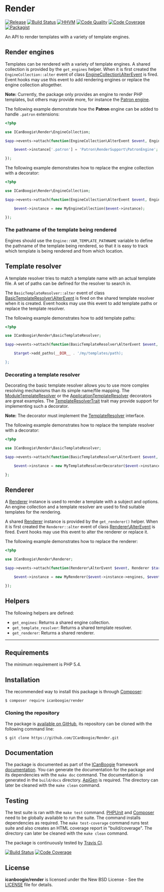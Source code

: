 # Render

[![Release](https://img.shields.io/packagist/v/icanboogie/render.svg)](https://github.com/ICanBoogie/Render/releases)
[![Build Status](https://img.shields.io/travis/ICanBoogie/Render/master.svg)](http://travis-ci.org/ICanBoogie/Render)
[![HHVM](https://img.shields.io/hhvm/icanboogie/render.svg)](http://hhvm.h4cc.de/package/icanboogie/render)
[![Code Quality](https://img.shields.io/scrutinizer/g/ICanBoogie/Render/master.svg)](https://scrutinizer-ci.com/g/ICanBoogie/Render)
[![Code Coverage](https://img.shields.io/coveralls/ICanBoogie/Render/master.svg)](https://coveralls.io/r/ICanBoogie/Render)
[![Packagist](https://img.shields.io/packagist/dt/icanboogie/render.svg)](https://packagist.org/packages/icanboogie/render)

An API to render templates with a variety of template engines.





## Render engines

Templates can be rendered with a variety of template engines. A shared collection is provided by the `get_engines` helper. When it is first created the `EngineCollection::alter` event of class [EngineCollection\AlterEvent][] is fired. Event hooks may use this event to add rendering engines or replace the engine collection altogether.

**Note:** Currently, the package only provides an engine to render PHP templates, but others may provide more, for instance the [Patron engine][].

The following example demonstrate how the **Patron** engine can be added to handle `.patron` extensions:

```php
<?php

use ICanBoogie\Render\EngineCollection;

$app->events->attach(function(EngineCollection\AlterEvent $event, EngineCollection $target) {

	$event->instance['.patron'] = 'Patron\RenderSupport\PatronEngine';

});
```

The following example demonstrates how to replace the engine collection with a decorator:

```php
<?php

use ICanBoogie\Render\EngineCollection;

$app->events->attach(function(EngineCollection\AlterEvent $event, EngineCollection $target) {

	$event->instance = new MyEngineCollection($event->instance);

});
```




### The pathname of the template being rendered

Engines should use the `Engine::VAR_TEMPLATE_PATHNAME` variable to define the pathname of the template being rendered, so that it is easy to track which template is being rendered and from which location.





## Template resolver

A template resolver tries to match a template name with an actual template file. A set of paths can be defined for the resolver to search in.

The `BasicTemplateResolver::alter` event of class [BasicTemplateResolver\AlterEvent][] is fired on the shared template resolver when it is created. Event hooks may use this event to add template paths or replace the template resolver.

The following example demonstrates how to add template paths:

```php
<?php

use ICanBoogie\Render\BasicTemplateResolver;

$app->events->attach(function(BasicTemplateResolver\AlterEvent $event, BasicTemplateResolver $target) {

	$target->add_paths(__DIR__ . '/my/templates/path);

};
```





### Decorating a template resolver

Decorating the basic template resolver allows you to use more complex resolving mechanisms than its simple name/file mapping. The [ModuleTemplateResolver](https://github.com/ICanBoogie/Module/blob/master/lib/ModuleTemplateResolver.php) or the [ApplicationTemplateResolver](https://github.com/ICanBoogie/bind-render/blob/master/lib/ApplicationTemplateResolver.php) decorators are great examples. The [TemplateResolverTrait][] trait may provide support  for implementing such a decorator.

**Note:** The decorator must implement the [TemplateResolver][] interface.

The following example demonstrates how to replace the template resolver with a decorator:

```php
<?php

use ICanBoogie\Render\BasicTemplateResolver;

$app->events->attach(function(BasicTemplateResolver\AlterEvent $event, BasicTemplateResolver $target) {

	$event->instance = new MyTemplateResolverDecorator($event->instance);

};
```





## Renderer

A [Renderer][] instance is used to render a template with a subject and options. An engine collection and a template resolver are used to find suitable templates for the rendering.

A shared [Renderer][] instance is provided by the `get_renderer()` helper. When it is first created the `Renderer::alter` event of class [Renderer\AlterEvent][] is fired. Event hooks may use this event to alter the renderer or replace it.

The following example demonstrates how to replace the renderer:

```php
<?php

use ICanBoogie\Render\Renderer;

$app->events->attach(function(Renderer\AlterEvent $event, Renderer $target) {

	$event->instance = new MyRenderer($event->instance->engines, $event->instance->template_resolver);

});
```





## Helpers

The following helpers are defined:

- `get_engines`: Returns a shared engine collection.
- `get_template_resolver`: Returns a shared template resolver.
- `get_renderer`: Returns a shared renderer.





----------





## Requirements

The minimum requirement is PHP 5.4.





## Installation

The recommended way to install this package is through [Composer](http://getcomposer.org/):

```
$ composer require icanboogie/render
```





### Cloning the repository

The package is [available on GitHub](https://github.com/ICanBoogie/Render), its repository can be cloned with the following command line:

	$ git clone https://github.com/ICanBoogie/Render.git





## Documentation

The package is documented as part of the [ICanBoogie][] framework
[documentation](http://icanboogie.org/docs/). You can generate the documentation for the package and its dependencies with the `make doc` command. The documentation is generated in the `build/docs` directory. [ApiGen](http://apigen.org/) is required. The directory can later be cleaned with the `make clean` command.





## Testing

The test suite is ran with the `make test` command. [PHPUnit](https://phpunit.de/) and [Composer](http://getcomposer.org/) need to be globally available to run the suite. The command installs dependencies as required. The `make test-coverage` command runs test suite and also creates an HTML coverage report in "build/coverage". The directory can later be cleaned with the `make clean` command.

The package is continuously tested by [Travis CI](http://about.travis-ci.org/).

[![Build Status](https://img.shields.io/travis/ICanBoogie/Render/master.svg)](https://travis-ci.org/ICanBoogie/Render)
[![Code Coverage](https://img.shields.io/coveralls/ICanBoogie/Render/master.svg)](https://coveralls.io/r/ICanBoogie/Render)





## License

**icanboogie/render** is licensed under the New BSD License - See the [LICENSE](LICENSE) file for details.





[EngineCollection\AlterEvent]: http://icanboogie.org/docs/namespace-ICanBoogie.Render.EngineCollection.AlterEvent.html
[ICanBoogie]: https://github.com/ICanBoogie\ICanBoogie
[Patron engine]: https://github.com/Icybee/PatronViewSupport
[Renderer\AlterEvent]: http://icanboogie.org/docs/namespace-ICanBoogie.Render.Renderer.AlterEvent.html
[BasicTemplateResolver\AlterEvent]: http://icanboogie.org/docs/namespace-ICanBoogie.Render.BasicTemplateResolver.AlterEvent.html
[Renderer]: http://icanboogie.org/docs/namespace-ICanBoogie.Render.Renderer.AlterEvent.html
[TemplateResolver]: http://icanboogie.org/docs/namespace-ICanBoogie.Render.TemplateResolver.AlterEvent.html
[TemplateResolverTrait]: http://icanboogie.org/docs/namespace-ICanBoogie.Render.TemplateResolverTrait.AlterEvent.html
